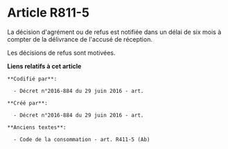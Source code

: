 # Article R811-5

La décision d'agrément ou de refus est notifiée dans un délai de six mois à compter de la délivrance de l'accusé de
réception.

Les décisions de refus sont motivées.

**Liens relatifs à cet article**

	**Codifié par**:

	  - Décret n°2016-884 du 29 juin 2016 - art.

	**Créé par**:

	  - Décret n°2016-884 du 29 juin 2016 - art.

	**Anciens textes**:

	  - Code de la consommation - art. R411-5 (Ab)
